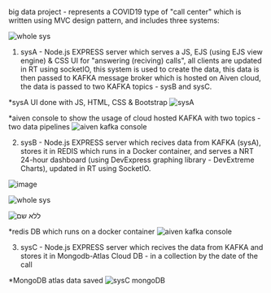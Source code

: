 big data project - represents a COVID19 type of "call center" which is written using MVC design pattern, and includes three systems:

![whole sys](https://user-images.githubusercontent.com/44900773/92365567-ab06dd00-f0fc-11ea-8d01-861fb718f671.png)

1) sysA - Node.js EXPRESS server which serves a JS, EJS (using EJS view engine) & CSS  UI for "answering (reciving) calls", all clients are updated in RT using socketIO, this system is used to create the data, this data is then passed to KAFKA message broker which is hosted on Aiven cloud, the data is passed to two KAFKA topics - sysB and sysC.

*sysA UI done with JS, HTML, CSS & Bootstrap
![sysA](https://user-images.githubusercontent.com/44900773/92362394-9e808580-f0f8-11ea-90b8-e9aa1bb17a2f.jpg)

*aiven console to show the usage of cloud hosted KAFKA with two topics - two data pipelines
![aiven kafka console](https://user-images.githubusercontent.com/44900773/92363617-6da15000-f0fa-11ea-98f6-bbd78e2098a8.png)

2) sysB - Node.js EXPRESS server which recives data from KAFKA (sysA), stores it in REDIS which runs in a Docker container, and serves a NRT 24-hour dashboard (using DevExpress graphing library - DevExtreme Charts), updated in RT using SocketIO.

![image](https://user-images.githubusercontent.com/44900773/92366241-8d864300-f0fd-11ea-9be5-8fafc5a3a45b.png)

![whole sys](https://user-images.githubusercontent.com/44900773/92365922-2a94ac00-f0fd-11ea-8f07-936bc53f9e32.png)

![ללא שם](https://user-images.githubusercontent.com/44900773/92366089-5dd73b00-f0fd-11ea-8018-736b992841d7.png)

*redis DB which runs on a docker container
![aiven kafka console](https://user-images.githubusercontent.com/44900773/92363991-0d5ede00-f0fb-11ea-80f5-fc56ab2d0c8b.png)


3) sysC - Node.js EXPRESS server which recives the data from KAFKA and stores it in Mongodb-Atlas Cloud DB - in a collection by the date of the call

*MongoDB atlas data saved
![sysC mongoDB](https://user-images.githubusercontent.com/44900773/92363295-f1a70800-f0f9-11ea-8a8c-e8c6b91cdbd2.png)

